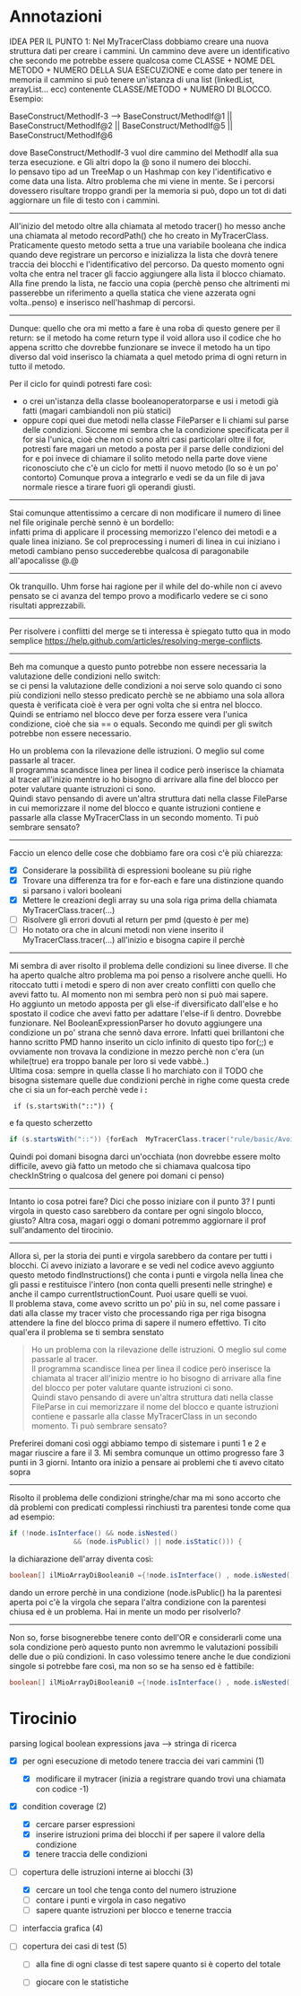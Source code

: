 Annotazioni
=========

IDEA PER IL PUNTO 1:
Nel MyTracerClass dobbiamo creare una nuova struttura dati per creare i cammini. Un cammino deve avere un identificativo che secondo me potrebbe essere qualcosa come CLASSE + NOME DEL METODO + NUMERO DELLA SUA ESECUZIONE e come dato per tenere in memoria il cammino si può tenere un'istanza di una list (linkedList, arrayList... ecc) contenente CLASSE/METODO + NUMERO DI BLOCCO.
Esempio:

BaseConstruct/MethodIf-3 --> BaseConstruct/MethodIf@1 || BaseConstruct/MethodIf@2 || BaseConstruct/MethodIf@5 || BaseConstruct/MethodIf@6

dove BaseConstruct/MethodIf-3 vuol dire cammino del MethodIf alla sua terza esecuzione. e Gli altri dopo la @ sono il numero dei blocchi.  
Io pensavo tipo ad un TreeMap o un Hashmap con key l'identificativo e come data una lista.
Altro problema che mi viene in mente. Se i percorsi dovessero risultare troppo grandi per la memoria si può, dopo un tot di dati aggiornare un file di testo con i cammini.  

----

All'inizio del metodo oltre alla chiamata al metodo tracer() ho messo anche una chiamata al metodo recordPath() che ho creato in MyTracerClass. Praticamente questo metodo setta a true una variabile booleana che indica quando deve registrare un percorso e inizializza la lista che dovrà tenere traccia dei blocchi e l'identificativo del percorso.
Da questo momento ogni volta che entra nel tracer gli faccio aggiungere alla lista il blocco chiamato.
Alla fine prendo la lista, ne faccio una copia (perchè penso che altrimenti mi passerebbe un riferimento a quella statica che viene azzerata ogni volta..penso) e inserisco nell'hashmap di percorsi.

-------

Dunque: quello che ora mi metto a fare è una roba di questo genere per il return:
se il metodo ha come return type il void allora uso il codice che ho appena scritto che dovrebbe funzionare
se invece il metodo ha un tipo diverso dal void inserisco la chiamata a quel metodo prima di ogni return in tutto il metodo.

Per il ciclo for quindi potresti fare così:
- o crei un'istanza della classe booleanoperatorparse e usi i metodi già fatti (magari cambiandoli non più statici)
- oppure copi quei due metodi nella classe FileParser e li chiami sul parse delle condizioni. 
Siccome mi sembra che la condizione specificata per il for sia l'unica, cioè che non ci sono altri casi particolari oltre il for, potresti fare magari un metodo a posta per il parse delle condizioni del for e poi invece di chiamare il solito metodo nella parte dove viene riconosciuto che c'è un ciclo for metti il nuovo metodo (lo so è un po' contorto)
Comunque prova a integrarlo e vedi se da un file di java normale riesce a tirare fuori gli operandi giusti.

-------

Stai comunque attentissimo a cercare di non modificare il numero di linee nel file originale perchè sennò è un bordello:  
infatti prima di applicare il processing memorizzo l'elenco dei metodi e a quale linea iniziano. Se col preprocessing i numeri di linea in cui iniziano i metodi cambiano penso succederebbe qualcosa di paragonabile all'apocalisse @.@

------

Ok tranquillo. Uhm forse hai ragione per il while del do-while non ci avevo pensato se ci avanza del tempo provo a modificarlo vedere se ci sono risultati apprezzabili.  

-----

Per risolvere i conflitti del merge se ti interessa è spiegato tutto qua in modo semplice https://help.github.com/articles/resolving-merge-conflicts. 

----
Beh ma comunque a questo punto potrebbe non essere necessaria la valutazione delle condizioni nello switch:  
se ci pensi la valutazione delle condizioni a noi serve solo quando ci sono più condizioni nello stesso predicato perchè se ne abbiamo una sola allora questa è verificata cioè è vera per ogni volta che si entra nel blocco.  
Quindi se entriamo nel blocco deve per forza essere vera l'unica condizione, cioè che sia == o equals. Secondo me quindi per gli switch potrebbe non essere necessario.  

Ho un problema con la rilevazione delle istruzioni. O meglio sul come passarle al tracer.  
Il programma scandisce linea per linea il codice però inserisce la chiamata al tracer all'inizio mentre io ho bisogno di arrivare alla fine del blocco per poter valutare quante istruzioni ci sono.  
Quindi stavo pensando di avere un'altra struttura dati nella classe FileParse in cui memorizzare il nome del blocco e quante istruzioni contiene e passarle alla classe MyTracerClass in un secondo momento. Ti può sembrare sensato?

------

Faccio un elenco delle cose che dobbiamo fare ora così c'è più chiarezza:
- [x] Considerare la possibilità di espressioni booleane su più righe
- [x] Trovare una differenza tra for e for-each e fare una distinzione quando si parsano i valori booleani
- [x] Mettere le creazioni degli array su una sola riga prima della chiamata MyTracerClass.tracer(...)
- [ ] Risolvere gli errori dovuti al return per pmd (questo è per me)
- [ ] Ho notato ora che in alcuni metodi non viene inserito il MyTracerClass.tracer(...) all'inizio e bisogna capire il perchè

-----

Mi sembra di aver risolto il problema delle condizioni su linee diverse. Il che ha aperto qualche altro problema ma poi penso a risolvere anche quelli.
Ho ritoccato tutti i metodi e spero di non aver creato conflitti con quello che avevi fatto tu. Al momento non mi sembra però non si può mai sapere.  
Ho aggiunto un metodo apposta per gli else-if diversificato dall'else e ho spostato il codice che avevi fatto per adattare l'else-if lì dentro. Dovrebbe funzionare.
Nel BooleanExpressionParser ho dovuto aggiungere una condizione un po' strana che sennò dava errore. Infatti quei brillantoni che hanno scritto PMD hanno inserito un ciclo infinito di questo tipo for(;;) e ovviamente non trovava la condizione in mezzo perchè non c'era (un while(true) era troppo banale per loro si vede vabbè..)  
Ultima cosa: sempre in quella classe lì ho marchiato con il TODO che bisogna sistemare quelle due condizioni perchè in righe come questa crede che ci sia un for-each perchè vede i **:**  

``` if (s.startsWith("::")) {```

e fa questo scherzetto  

```Java
if (s.startsWith("::")) {forEach  MyTracerClass.tracer("rule/basic/AvoidUsingHardCodedIPRule isIPv6,boolean,.char String boolean boolean ",0,4);
```

Quindi poi domani bisogna darci un'occhiata (non dovrebbe essere molto difficile, avevo già fatto un metodo che si chiamava qualcosa tipo checkInString o qualcosa del genere poi domani ci penso)

-----

Intanto io cosa potrei fare? Dici che posso iniziare con il punto 3? I punti virgola in questo caso sarebbero da contare per ogni singolo blocco, giusto?
Altra cosa, magari oggi o domani potremmo aggiornare il prof sull'andamento del tirocinio. 

-----

Allora sì, per la storia dei punti e virgola sarebbero da contare per tutti i blocchi. Ci avevo iniziato a lavorare e se vedi nel codice avevo aggiunto questo metodo findInstructions() che conta i punti e virgola nella linea che gli passi e restituisce l'intero (non conta quelli presenti nelle stringhe) e anche il campo currentIstructionCount. Puoi usare quelli se vuoi.  
Il problema stava, come avevo scritto un po' più in su, nel come passare i dati alla classe my tracer visto che processando riga per riga bisogna attendere la fine del blocco prima di sapere il numero effettivo. Ti cito qual'era il problema se ti sembra senstato
> Ho un problema con la rilevazione delle istruzioni. O meglio sul come passarle al tracer.  
Il programma scandisce linea per linea il codice però inserisce la chiamata al tracer all'inizio mentre io ho bisogno di arrivare alla fine del blocco per poter valutare quante istruzioni ci sono.  
Quindi stavo pensando di avere un'altra struttura dati nella classe FileParse in cui memorizzare il nome del blocco e quante istruzioni contiene e passarle alla classe MyTracerClass in un secondo momento. Ti può sembrare sensato?

Preferirei domani così oggi abbiamo tempo di sistemare i punti 1 e 2 e magar riuscire a fare il 3. Mi sembra comunque un ottimo progresso fare 3 punti in 3 giorni. Intanto ora inizio a pensare ai problemi che ti avevo citato sopra

------

Risolto il problema delle condizioni stringhe/char ma mi sono accorto che dà problemi con predicati complessi rinchiusti tra parentesi tonde come qua ad esempio:

```Java
if (!node.isInterface() && node.isNested()
				&& (node.isPublic() || node.isStatic())) {
```				
la dichiarazione dell'array diventa così:
				
```Java
boolean[] ilMioArrayDiBooleani0 ={!node.isInterface() , node.isNested(), (node.isPublic() , node.isStatic())};  
```

dando un errore perchè in una condizione (node.isPublic() ha la parentesi aperta poi c'è la virgola che separa l'altra condizione con la parentesi chiusa ed è un problema. 
Hai in mente un modo per risolverlo?

------
Non so, forse bisognerebbe tenere conto dell'OR e considerarli come una sola condizione però aquesto punto non avremmo le valutazioni possibili delle due o più condizioni. In caso volessimo tenere anche le due condizioni singole si potrebbe fare così, ma non so se ha senso ed è fattibile:

```Java
boolean[] ilMioArrayDiBooleani0 ={!node.isInterface() , node.isNested(), (node.isPublic() || node.isStatic()), node.isPublic(), node.isStatic() };  
```


Tirocinio
=========

parsing logical boolean expressions java --> stringa di ricerca


- [x] per ogni esecuzione di metodo tenere traccia dei vari cammini (1)
 	- [x] modificare il mytracer (inizia a registrare quando trovi una chiamata con codice -1)

- [x] condition coverage (2)
	- [x] cercare parser espressioni
	- [x] inserire istruzioni prima dei blocchi if per sapere il valore della condizione
	- [x] tenere traccia delle condizioni

- [ ] copertura delle istruzioni interne ai blocchi (3)
	- [x] cercare un tool che tenga conto del numero istruzione
	- [ ] contare i punti e virgola in caso negativo
	- [ ] sapere quante istruzioni per blocco e tenerne traccia

- [ ] interfaccia grafica (4)

- [ ] copertura dei casi di test (5)
	- [ ] alla fine di ogni classe di test sapere quanto si è coperto del totale
	- [ ] giocare con le statistiche




